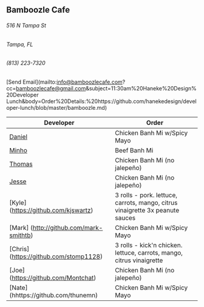 ## Bamboozle Cafe
###### 516 N Tampa St
###### Tampa, FL
###### (813) 223-7320
[Send Email](mailto:info@bamboozlecafe.com?cc=bamboozlecafe@gmail.com&subject=11:30am%20Haneke%20Design%20Developer Lunch&body=Order%20Details:%20https://github.com/hanekedesign/developer-lunch/blob/master/bamboozle.md)

Developer     | Order
--------------|---------------------
[Daniel](https://github.com/dtartaglia)           	| Chicken Banh Mi w/Spicy Mayo
[Minho](https://github.com/minhochoi)               | Beef Banh Mi
[Thomas](https://github.com/ThomasKomarnicki)       | Chicken Banh Mi (no jalepeño)
[Jesse](https://github.com/jessecurry)              | Chicken Banh Mi (no jalepeño)
[Kyle] (https://github.com/kjswartz)                | 3 rolls - pork. lettuce, carrots, mango, citrus vinaigrette 3x peanute sauces
[Mark] (http://github.com/mark-smithtb)             | Chicken Banh Mi w/Spicy Mayo
[Chris] (https://github.com/stomp1128)              | 3 rolls - kick'n chicken. lettuce, carrots, mango, citrus vinaigrette
[Joe] (https://github.com/Montchat)                 | Chicken Banh Mi (no jalepeño)
[Nate] (hhttps://github.com/thunemn)                | Chicken Banh Mi w/Spicy Mayo
